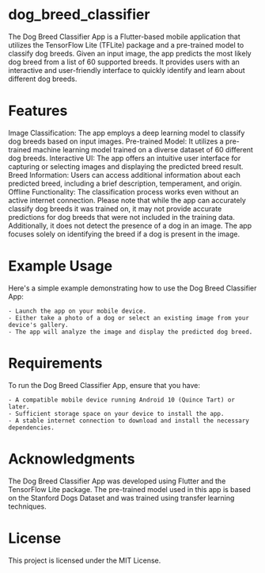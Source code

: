 # dog_breed_classifier


The Dog Breed Classifier App is a Flutter-based mobile application that utilizes the TensorFlow Lite (TFLite) package and a pre-trained model to classify dog breeds. Given an input image, the app predicts the most likely dog breed from a list of 60 supported breeds. It provides users with an interactive and user-friendly interface to quickly identify and learn about different dog breeds.

# Features
Image Classification: The app employs a deep learning model to classify dog breeds based on input images.
Pre-trained Model: It utilizes a pre-trained machine learning model trained on a diverse dataset of 60 different dog breeds.
Interactive UI: The app offers an intuitive user interface for capturing or selecting images and displaying the predicted breed result.
Breed Information: Users can access additional information about each predicted breed, including a brief description, temperament, and origin.
Offline Functionality: The classification process works even without an active internet connection.
Please note that while the app can accurately classify dog breeds it was trained on, it may not provide accurate predictions for dog breeds that were not included in the training data. Additionally, it does not detect the presence of a dog in an image. The app focuses solely on identifying the breed if a dog is present in the image.

# Example Usage
Here's a simple example demonstrating how to use the Dog Breed Classifier App:

    - Launch the app on your mobile device.
    - Either take a photo of a dog or select an existing image from your device's gallery.
    - The app will analyze the image and display the predicted dog breed.

# Requirements
To run the Dog Breed Classifier App, ensure that you have:

    - A compatible mobile device running Android 10 (Quince Tart) or later.
    - Sufficient storage space on your device to install the app.
    - A stable internet connection to download and install the necessary dependencies.

# Acknowledgments
The Dog Breed Classifier App was developed using Flutter and the TensorFlow Lite package. The pre-trained model used in this app is based on the Stanford Dogs Dataset and was trained using transfer learning techniques.

# License
This project is licensed under the MIT License.